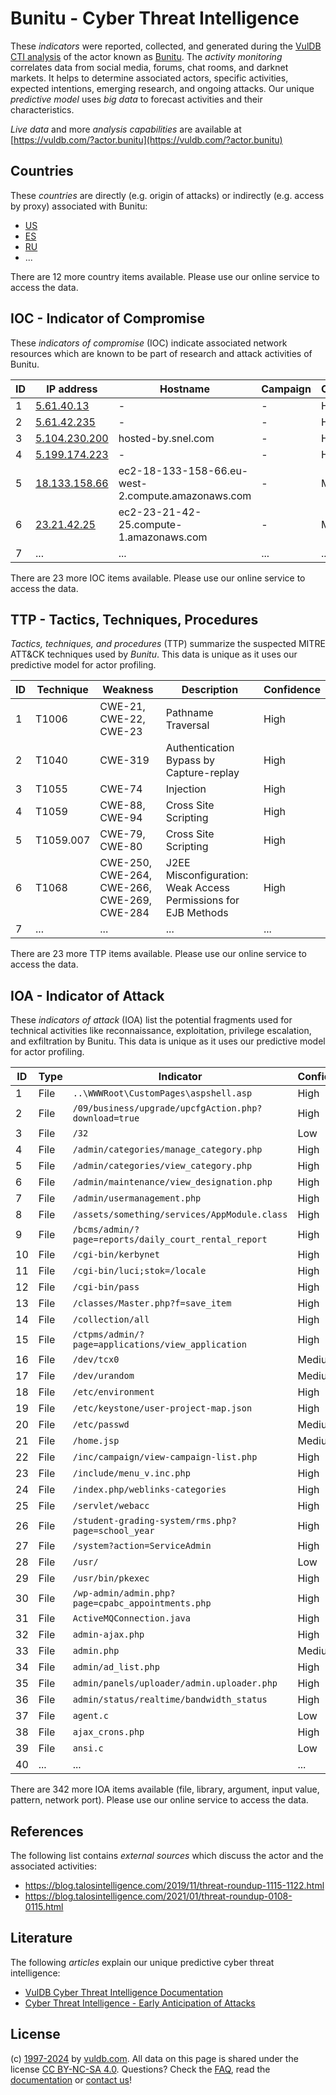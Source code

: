 # Bunitu - Cyber Threat Intelligence

These _indicators_ were reported, collected, and generated during the [VulDB CTI analysis](https://vuldb.com/?kb.cti) of the actor known as [Bunitu](https://vuldb.com/?actor.bunitu). The _activity monitoring_ correlates data from social media, forums, chat rooms, and darknet markets. It helps to determine associated actors, specific activities, expected intentions, emerging research, and ongoing attacks. Our unique _predictive model_ uses _big data_ to forecast activities and their characteristics.

_Live data_ and more _analysis capabilities_ are available at [https://vuldb.com/?actor.bunitu](https://vuldb.com/?actor.bunitu)

## Countries

These _countries_ are directly (e.g. origin of attacks) or indirectly (e.g. access by proxy) associated with Bunitu:

* [US](https://vuldb.com/?country.us)
* [ES](https://vuldb.com/?country.es)
* [RU](https://vuldb.com/?country.ru)
* ...

There are 12 more country items available. Please use our online service to access the data.

## IOC - Indicator of Compromise

These _indicators of compromise_ (IOC) indicate associated network resources which are known to be part of research and attack activities of Bunitu.

ID | IP address | Hostname | Campaign | Confidence
-- | ---------- | -------- | -------- | ----------
1 | [5.61.40.13](https://vuldb.com/?ip.5.61.40.13) | - | - | High
2 | [5.61.42.235](https://vuldb.com/?ip.5.61.42.235) | - | - | High
3 | [5.104.230.200](https://vuldb.com/?ip.5.104.230.200) | hosted-by.snel.com | - | High
4 | [5.199.174.223](https://vuldb.com/?ip.5.199.174.223) | - | - | High
5 | [18.133.158.66](https://vuldb.com/?ip.18.133.158.66) | ec2-18-133-158-66.eu-west-2.compute.amazonaws.com | - | Medium
6 | [23.21.42.25](https://vuldb.com/?ip.23.21.42.25) | ec2-23-21-42-25.compute-1.amazonaws.com | - | Medium
7 | ... | ... | ... | ...

There are 23 more IOC items available. Please use our online service to access the data.

## TTP - Tactics, Techniques, Procedures

_Tactics, techniques, and procedures_ (TTP) summarize the suspected MITRE ATT&CK techniques used by _Bunitu_. This data is unique as it uses our predictive model for actor profiling.

ID | Technique | Weakness | Description | Confidence
-- | --------- | -------- | ----------- | ----------
1 | T1006 | CWE-21, CWE-22, CWE-23 | Pathname Traversal | High
2 | T1040 | CWE-319 | Authentication Bypass by Capture-replay | High
3 | T1055 | CWE-74 | Injection | High
4 | T1059 | CWE-88, CWE-94 | Cross Site Scripting | High
5 | T1059.007 | CWE-79, CWE-80 | Cross Site Scripting | High
6 | T1068 | CWE-250, CWE-264, CWE-266, CWE-269, CWE-284 | J2EE Misconfiguration: Weak Access Permissions for EJB Methods | High
7 | ... | ... | ... | ...

There are 23 more TTP items available. Please use our online service to access the data.

## IOA - Indicator of Attack

These _indicators of attack_ (IOA) list the potential fragments used for technical activities like reconnaissance, exploitation, privilege escalation, and exfiltration by Bunitu. This data is unique as it uses our predictive model for actor profiling.

ID | Type | Indicator | Confidence
-- | ---- | --------- | ----------
1 | File | `..\WWWRoot\CustomPages\aspshell.asp` | High
2 | File | `/09/business/upgrade/upcfgAction.php?download=true` | High
3 | File | `/32` | Low
4 | File | `/admin/categories/manage_category.php` | High
5 | File | `/admin/categories/view_category.php` | High
6 | File | `/admin/maintenance/view_designation.php` | High
7 | File | `/admin/usermanagement.php` | High
8 | File | `/assets/something/services/AppModule.class` | High
9 | File | `/bcms/admin/?page=reports/daily_court_rental_report` | High
10 | File | `/cgi-bin/kerbynet` | High
11 | File | `/cgi-bin/luci;stok=/locale` | High
12 | File | `/cgi-bin/pass` | High
13 | File | `/classes/Master.php?f=save_item` | High
14 | File | `/collection/all` | High
15 | File | `/ctpms/admin/?page=applications/view_application` | High
16 | File | `/dev/tcx0` | Medium
17 | File | `/dev/urandom` | Medium
18 | File | `/etc/environment` | High
19 | File | `/etc/keystone/user-project-map.json` | High
20 | File | `/etc/passwd` | Medium
21 | File | `/home.jsp` | Medium
22 | File | `/inc/campaign/view-campaign-list.php` | High
23 | File | `/include/menu_v.inc.php` | High
24 | File | `/index.php/weblinks-categories` | High
25 | File | `/servlet/webacc` | High
26 | File | `/student-grading-system/rms.php?page=school_year` | High
27 | File | `/system?action=ServiceAdmin` | High
28 | File | `/usr/` | Low
29 | File | `/usr/bin/pkexec` | High
30 | File | `/wp-admin/admin.php?page=cpabc_appointments.php` | High
31 | File | `ActiveMQConnection.java` | High
32 | File | `admin-ajax.php` | High
33 | File | `admin.php` | Medium
34 | File | `admin/ad_list.php` | High
35 | File | `admin/panels/uploader/admin.uploader.php` | High
36 | File | `admin/status/realtime/bandwidth_status` | High
37 | File | `agent.c` | Low
38 | File | `ajax_crons.php` | High
39 | File | `ansi.c` | Low
40 | ... | ... | ...

There are 342 more IOA items available (file, library, argument, input value, pattern, network port). Please use our online service to access the data.

## References

The following list contains _external sources_ which discuss the actor and the associated activities:

* https://blog.talosintelligence.com/2019/11/threat-roundup-1115-1122.html
* https://blog.talosintelligence.com/2021/01/threat-roundup-0108-0115.html

## Literature

The following _articles_ explain our unique predictive cyber threat intelligence:

* [VulDB Cyber Threat Intelligence Documentation](https://vuldb.com/?kb.cti)
* [Cyber Threat Intelligence - Early Anticipation of Attacks](https://www.scip.ch/en/?labs.20201022)

## License

(c) [1997-2024](https://vuldb.com/?kb.changelog) by [vuldb.com](https://vuldb.com/?kb.about). All data on this page is shared under the license [CC BY-NC-SA 4.0](https://creativecommons.org/licenses/by-nc-sa/4.0/). Questions? Check the [FAQ](https://vuldb.com/?kb.faq), read the [documentation](https://vuldb.com/?kb) or [contact us](https://vuldb.com/?contact)!
